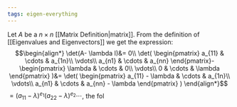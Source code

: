 ```yaml
---
tags: eigen-everything
---
```

Let $A$ be a $n \times n$ [[Matrix Definition|matrix]]. From the definition of [[Eigenvalues and Eigenvectors]] we get the expression:
$$\begin{align*}
\det(A- \lambda I)&= 0\\
\det(
\begin{pmatrix}
a_{11}  & \cdots  & a_{1n}\\
\vdots\\
a_{n1}  & \cdots &  a_{nn}
\end{pmatrix}-
\begin{pmatrix}
  \lambda  & \cdots &  0\\
  \vdots\\
0 & \cdots & \lambda
  \end{pmatrix}
)&= \det(
\begin{pmatrix}
a_{11} - \lambda  & \cdots &  a_{1n}\\
\vdots\\
a_{n1} & \cdots & a_{nn} - \lambda
\end{pmatrix}
)
\end{align*}$$
$= (a_{11}-\lambda)^{e_{1}}(a_{22}-\lambda)^{e_{2}}\cdots$, the fol
